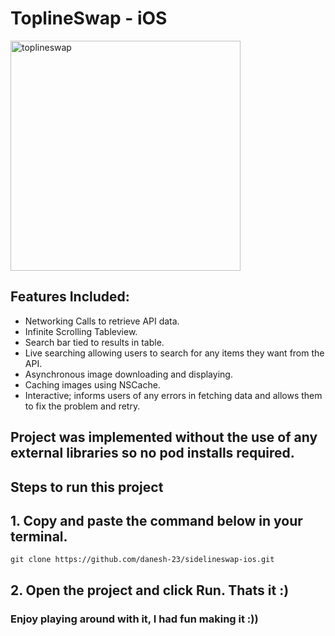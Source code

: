 # ToplineSwap - iOS 
<img width="368" alt="toplineswap" src="https://user-images.githubusercontent.com/64529785/116035334-d2320080-a632-11eb-93d7-5561cd3c81b7.png">


## Features Included: 
- Networking Calls to retrieve API data.
- Infinite Scrolling Tableview.
- Search bar tied to results in table.
- Live searching allowing users to search for any items they want from the API.
- Asynchronous image downloading and displaying.
- Caching images using NSCache.
- Interactive; informs users of any errors in fetching data and allows them to fix the problem and retry.

## Project was implemented without the use of any external libraries so no pod installs required.

## Steps to run this project

## 1. Copy and paste the command below in your terminal.
`git clone https://github.com/danesh-23/sidelineswap-ios.git`

## 2. Open the project and click Run. Thats it :) 

### Enjoy playing around with it, I had fun making it :))


